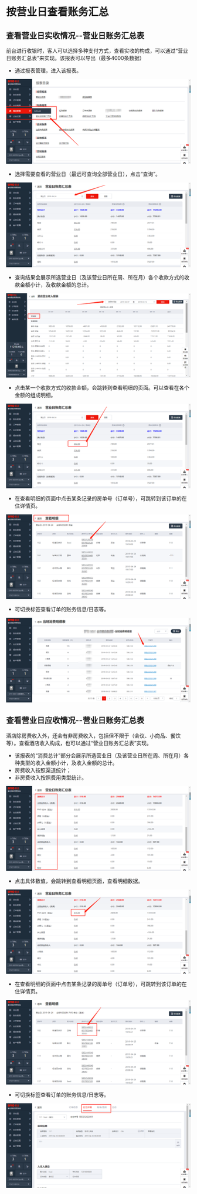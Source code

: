 # 按营业日查看账务汇总

## 查看营业日实收情况--营业日账务汇总表

前台进行收银时，客人可以选择多种支付方式，查看实收的构成，可以通过“营业日账务汇总表”来实现。该报表可以导出（最多4000条数据）

* 通过报表管理，进入该报表。

![](../../../.gitbook/assets/image%20%28793%29.png)

* 选择需要查看的营业日（最远可查询全部营业日），点击“查询”。

![](../../../.gitbook/assets/image%20%28301%29.png)

* 查询结果会展示所选营业日（及该营业日所在周、所在月）各个收款方式的收款金额小计，及收款金额的总计。

![](../../../.gitbook/assets/image%20%28372%29.png)

* 点击某一个收款方式的收款金额，会跳转到查看明细的页面。可以查看在各个金额的组成明细。

![](../../../.gitbook/assets/image%20%28328%29.png)

* 在查看明细的页面中点击某条记录的房单号（订单号），可跳转到该订单的在住详情页。

![](../../../.gitbook/assets/image%20%28623%29.png)

* 可切换标签查看订单的账务信息/日志等。

![](../../../.gitbook/assets/image%20%281%29.png)

## 查看营业日应收情况--营业日账务汇总表

酒店除房费收入外，还会有非房费收入，包括但不限于（会议、小商品、餐饮等）。查看酒店收入构成，也可以通过“营业日账务汇总表”实现。

* 该报表的“消费总计”部分会展示所选营业日（及该营业日所在周、所在月）各种类型的收入金额小计，及收入金额的总计。
*  房费收入按照渠道统计；
* 非房费收入按照费用类型统计。

![](../../../.gitbook/assets/image%20%28650%29.png)

* 点击具体数值，会跳转到查看明细页面，查看明细数据。

![](../../../.gitbook/assets/image%20%28369%29.png)

* 在查看明细的页面中点击某条记录的房单号（订单号），可跳转到该订单的在住详情页。

![](../../../.gitbook/assets/image%20%28440%29.png)

* 可切换标签查看订单的账务信息/日志等。

![](../../../.gitbook/assets/image%20%28321%29.png)

